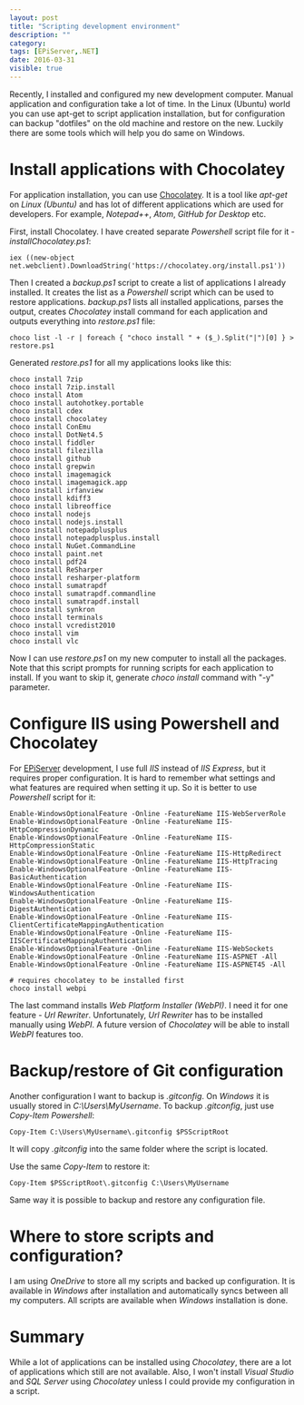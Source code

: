 ```yaml
---
layout: post
title: "Scripting development environment"
description: ""
category:
tags: [EPiServer,.NET]
date: 2016-03-31
visible: true
---
```

<p class="lead">
Recently, I installed and configured my new development computer. Manual application and configuration take a lot of time. In the Linux (Ubuntu) world you can use apt-get to script application installation, but for configuration can backup "dotfiles" on the old machine and restore on the new. Luckily there are some tools which will help you do same on Windows.
</p>

# Install applications with Chocolatey

For application installation, you can use [Chocolatey](https://chocolatey.org/). It is a tool like _apt-get_ on _Linux (Ubuntu)_ and has lot of different applications which are used for developers. For example, _Notepad++_, _Atom_, _GitHub for Desktop_ etc.

First, install Chocolatey. I have created separate _Powershell_ script file for it - _installChocolatey.ps1_:

```
iex ((new-object net.webclient).DownloadString('https://chocolatey.org/install.ps1'))
```

Then I created a _backup.ps1_ script to create a list of applications I already installed. It creates the list as a _Powershell_ script which can be used to restore applications. _backup.ps1_ lists all installed applications, parses the output, creates _Chocolatey_ install command for each application and outputs everything into _restore.ps1_ file:

```
choco list -l -r | foreach { "choco install " + ($_).Split("|")[0] } > restore.ps1
```

Generated _restore.ps1_ for all my applications looks like this:

```
choco install 7zip
choco install 7zip.install
choco install Atom
choco install autohotkey.portable
choco install cdex
choco install chocolatey
choco install ConEmu
choco install DotNet4.5
choco install fiddler
choco install filezilla
choco install github
choco install grepwin
choco install imagemagick
choco install imagemagick.app
choco install irfanview
choco install kdiff3
choco install libreoffice
choco install nodejs
choco install nodejs.install
choco install notepadplusplus
choco install notepadplusplus.install
choco install NuGet.CommandLine
choco install paint.net
choco install pdf24
choco install ReSharper
choco install resharper-platform
choco install sumatrapdf
choco install sumatrapdf.commandline
choco install sumatrapdf.install
choco install synkron
choco install terminals
choco install vcredist2010
choco install vim
choco install vlc
```

Now I can use _restore.ps1_ on my new computer to install all the packages. Note that this script prompts for running scripts for each application to install. If you want to skip it, generate _choco install_ command with "-y" parameter.

# Configure IIS using Powershell and Chocolatey

For [EPiServer](http://world.episerver.com) development, I use full _IIS_ instead of _IIS Express_, but it requires proper configuration. It is hard to remember what settings and what features are required when setting it up. So it is better to use _Powershell_ script for it:

```
Enable-WindowsOptionalFeature -Online -FeatureName IIS-WebServerRole
Enable-WindowsOptionalFeature -Online -FeatureName IIS-HttpCompressionDynamic
Enable-WindowsOptionalFeature -Online -FeatureName IIS-HttpCompressionStatic
Enable-WindowsOptionalFeature -Online -FeatureName IIS-HttpRedirect
Enable-WindowsOptionalFeature -Online -FeatureName IIS-HttpTracing
Enable-WindowsOptionalFeature -Online -FeatureName IIS-BasicAuthentication
Enable-WindowsOptionalFeature -Online -FeatureName IIS-WindowsAuthentication
Enable-WindowsOptionalFeature -Online -FeatureName IIS-DigestAuthentication
Enable-WindowsOptionalFeature -Online -FeatureName IIS-ClientCertificateMappingAuthentication
Enable-WindowsOptionalFeature -Online -FeatureName IIS-IISCertificateMappingAuthentication
Enable-WindowsOptionalFeature -Online -FeatureName IIS-WebSockets
Enable-WindowsOptionalFeature -Online -FeatureName IIS-ASPNET -All
Enable-WindowsOptionalFeature -Online -FeatureName IIS-ASPNET45 -All

# requires chocolatey to be installed first
choco install webpi
```

The last command installs _Web Platform Installer (WebPI)_. I need it for one feature - _Url Rewriter_. Unfortunately, _Url Rewriter_ has to be installed manually using _WebPI_. A future version of _Chocolatey_ will be able to install _WebPI_ features too.

# Backup/restore of Git configuration

Another configuration I want to backup is _.gitconfig_. On _Windows_ it is usually stored in _C:\Users\MyUsername_. To backup _.gitconfig_, just use _Copy-Item_ _Powershell_:

```
Copy-Item C:\Users\MyUsername\.gitconfig $PSScriptRoot
```

It will copy _.gitconfig_ into the same folder where the script is located.

Use the same _Copy-Item_ to restore it:

```
Copy-Item $PSScriptRoot\.gitconfig C:\Users\MyUsername
```

Same way it is possible to backup and restore any configuration file.

# Where to store scripts and configuration?

I am using _OneDrive_ to store all my scripts and backed up configuration. It is available in _Windows_ after installation and automatically syncs between all my computers. All scripts are available when _Windows_ installation is done.

# Summary

While a lot of applications can be installed using _Chocolatey_, there are a lot of applications which still are not available. Also, I won't install _Visual Studio_ and _SQL Server_ using _Chocolatey_ unless I could provide my configuration in a script.
